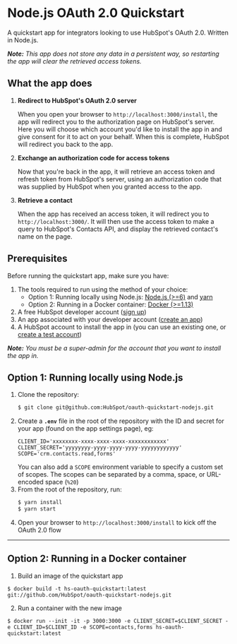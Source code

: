 # Node.js OAuth 2.0 Quickstart

A quickstart app for integrators looking to use HubSpot's OAuth 2.0. Written in Node.js.

_**Note:** This app does not store any data in a persistent way, so restarting the app will clear the retrieved access tokens._

## What the app does

1. **Redirect to HubSpot's OAuth 2.0 server**

   When you open your browser to `http://localhost:3000/install`, the app will redirect you to the authorization page on
   HubSpot's server. Here you will choose which account you'd like to install the app in and give consent for it to act
   on your behalf. When this is complete, HubSpot will redirect you back to the app.

2. **Exchange an authorization code for access tokens**

   Now that you're back in the app, it will retrieve an access token and refresh token from HubSpot's server, using an
   authorization code that was supplied by HubSpot when you granted access to the app.

3. **Retrieve a contact**

   When the app has received an access token, it will redirect you to `http://localhost:3000/`. It will then use the access token to
   make a query to HubSpot's Contacts API, and display the retrieved contact's name on the page.
   
## Prerequisites

Before running the quickstart app, make sure you have:

1. The tools required to run using the method of your choice:
   - Option 1: Running locally using Node.js: [Node.js (>=6)](https://nodejs.org) and [yarn](https://yarnpkg.com/en/docs/install)
   - Option 2: Running in a Docker container: [Docker (>=1.13)](https://docs.docker.com/install/)
2. A free HubSpot developer account ([sign up](https://app.hubspot.com/signup/developers))
3. An app associated with your developer account ([create an app](https://developers.hubspot.com/docs/faq/how-do-i-create-an-app-in-hubspot))
4. A HubSpot account to install the app in (you can use an existing one, or [create a test account](https://developers.hubspot.com/docs/faq/how-do-i-create-a-test-account))

_**Note:** You must be a super-admin for the account that you want to install the app in._

## Option 1: Running locally using Node.js

1. Clone the repository:
   ```bash
   $ git clone git@github.com:HubSpot/oauth-quickstart-nodejs.git
   ```
2. Create a **`.env`** file in the root of the repository with the ID and secret for your app (found on the app settings page), eg:
   ```
   CLIENT_ID='xxxxxxxx-xxxx-xxxx-xxxx-xxxxxxxxxxxx'
   CLIENT_SECRET='yyyyyyyy-yyyy-yyyy-yyyy-yyyyyyyyyyyy'
   SCOPE='crm.contacts.read,forms'
   ```
   You can also add a `SCOPE` environment variable to specify a custom set of scopes. The scopes can be separated by a comma, space, or URL-encoded space (`%20`)
3. From the root of the repository, run:
   ```bash
   $ yarn install
   $ yarn start
   ```
4. Open your browser to `http://localhost:3000/install` to kick off the OAuth 2.0 flow

---

## Option 2: Running in a Docker container

1. Build an image of the quickstart app

```
$ docker build -t hs-oauth-quickstart:latest git://github.com/HubSpot/oauth-quickstart-nodejs.git
```

2. Run a container with the new image

```
$ docker run --init -it -p 3000:3000 -e CLIENT_SECRET=$CLIENT_SECRET -e CLIENT_ID=$CLIENT_ID -e SCOPE=contacts,forms hs-oauth-quickstart:latest
```
